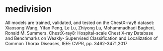 # medivision

All models are trained, validated, and tested on the ChestX-ray8 dataset:
Xiaosong Wang, Yifan Peng, Le Lu, Zhiyong Lu, Mohammadhadi Bagheri, Ronald M. Summers.
ChestX-ray8: Hospital-scale Chest X-ray Database and Benchmarks on Weakly- Supervised
Classification and Localization of Common Thorax Diseases, IEEE CVPR, pp. 3462-3471,2017

